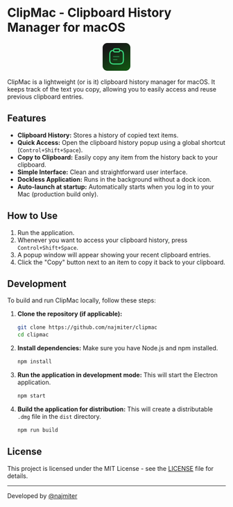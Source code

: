 # ClipMac - Clipboard History Manager for macOS

<p align="center">
  <img src="assets/icon.png" alt="ClipMac Icon" width="64" height="64">
</p>

ClipMac is a lightweight (or is it) clipboard history manager for macOS. It keeps track of the text you copy, allowing you to easily access and reuse previous clipboard entries.

## Features

- **Clipboard History:** Stores a history of copied text items.
- **Quick Access:** Open the clipboard history popup using a global shortcut (`Control+Shift+Space`).
- **Copy to Clipboard:** Easily copy any item from the history back to your clipboard.
- **Simple Interface:** Clean and straightforward user interface.
- **Dockless Application:** Runs in the background without a dock icon.
- **Auto-launch at startup:** Automatically starts when you log in to your Mac (production build only).

## How to Use

1.  Run the application.
2.  Whenever you want to access your clipboard history, press `Control+Shift+Space`.
3.  A popup window will appear showing your recent clipboard entries.
4.  Click the "Copy" button next to an item to copy it back to your clipboard.

## Development

To build and run ClipMac locally, follow these steps:

1.  **Clone the repository (if applicable):**

    ```bash
    git clone https://github.com/najmiter/clipmac
    cd clipmac
    ```

2.  **Install dependencies:**
    Make sure you have Node.js and npm installed.

    ```bash
    npm install
    ```

3.  **Run the application in development mode:**
    This will start the Electron application.

    ```bash
    npm start
    ```

4.  **Build the application for distribution:**
    This will create a distributable `.dmg` file in the `dist` directory.
    ```bash
    npm run build
    ```

## License

This project is licensed under the MIT License - see the [LICENSE](LICENSE) file for details.

---

Developed by [@najmiter](https://github.com/najmiter)
